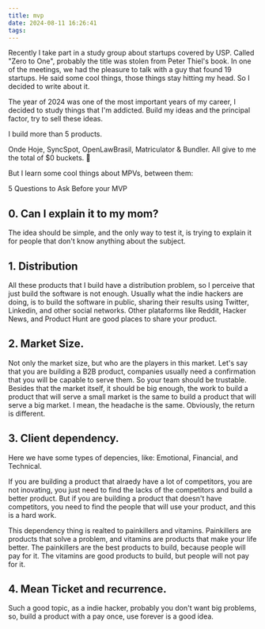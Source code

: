 ```yaml
---
title: mvp
date: 2024-08-11 16:26:41
tags:
---
```


Recently I take part in a study group about startups covered by USP. Called "Zero to One", probably the title was stolen from Peter Thiel's book. In one of the meetings, we had the pleasure to talk with a guy that found 19 startups. He said some cool things, those things stay hitting my head. So I decided to write about it.

The year of 2024 was one of the most important years of my career, I decided to study things that I'm addicted. Build my ideas and the principal factor, try to sell these ideas.

I build more than 5 products.

Onde Hoje, SyncSpot, OpenLawBrasil, Matriculator & Bundler. All give to me the total of $0 buckets. 🫠

But I learn some cool things about MPVs, between them:

5 Questions to Ask Before your MVP

## 0. Can I explain it to my mom?

The idea should be simple, and the only way to test it, is trying to explain it for people that don't know anything about the subject.

## 1. Distribution

All these products that I build have a distribution problem, so I perceive that just build the software is not enough. Usually what the indie hackers are doing, is to build the software in public, sharing their results using Twitter, Linkedin, and other social networks. Other plataforms like Reddit, Hacker News, and Product Hunt are good places to share your product.

## 2. Market Size.

Not only the market size, but who are the players in this market. Let's say that you are building a B2B product, companies usually need a confirmation that you will be capable to serve them. So your team should be trustable. Besides that the market itself, it should be big enough, the work to build a product that will serve a small market is the same to build a product that will serve a big market. I mean, the headache is the same. Obviously, the return is different.

## 3. Client dependency.

Here we have some types of depencies, like: Emotional, Financial, and Technical.

If you are building a product that alraedy have a lot of competitors, you are not inovating, you just need to find the lacks of the competitors and build a better product. But if you are building a product that doesn't have competitors, you need to find the people that will use your product, and this is a hard work.

This dependency thing is realted to painkillers and vitamins. Painkillers are products that solve a problem, and vitamins are products that make your life better. The painkillers are the best products to build, because people will pay for it. The vitamins are good products to build, but people will not pay for it.

## 4. Mean Ticket and recurrence.

Such a good topic, as a indie hacker, probably you don't want big problems, so, build a product with a pay once, use forever is a good idea. 
